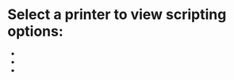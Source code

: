 # Select a printer to view scripting options:
- [](Scripting_MK3.md)
- [](Scripting_MK3S.md)
- [](Scripting_MK3SMMU2.md)

